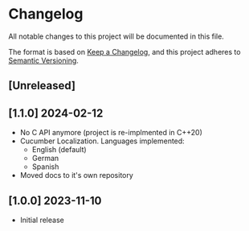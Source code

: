 # Changelog

All notable changes to this project will be documented in this file.

The format is based on [Keep a Changelog](https://keepachangelog.com/en/1.0.0/),
and this project adheres to [Semantic Versioning](https://semver.org/spec/v2.0.0.html).


## [Unreleased]

## [1.1.0] 2024-02-12

- No C API anymore (project is re-implmented in C++20)
- Cucumber Localization. Languages implemented: 
  - English (default)
  - German
  - Spanish
- Moved docs to it's own repository

## [1.0.0] 2023-11-10

- Initial release

